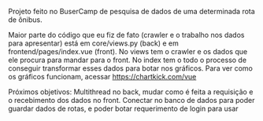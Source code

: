 Projeto feito no BuserCamp de pesquisa de dados de uma determinada rota de ônibus.

Maior parte do código que eu fiz de fato (crawler e o trabalho nos dados para apresentar) está em core/views.py (back) e em frontend/pages/index.vue (front).
No views tem o crawler e os dados que ele procura para mandar para o front.
No index tem o todo o processo de conseguir transformar esses dados para botar nos gráficos. Para ver como os gráficos funcionam, acessar https://chartkick.com/vue

Próximos objetivos:
Multithread no back, mudar como é feita a requisição e o recebimento dos dados no front.
Conectar no banco de dados para poder guardar dados de rotas, e poder botar requerimento de login para usar
